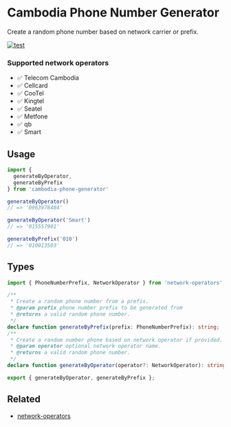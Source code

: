 # Cambodia Phone Number Generator

Create a random phone number based on network carrier or prefix.

[![test](https://github.com/seanghay/cambodia-phone-generator/actions/workflows/test.yml/badge.svg)](https://github.com/seanghay/cambodia-phone-generator/actions/workflows/test.yml)

### Supported network operators

- ✅ Telecom Cambodia
- ✅ Cellcard
- ✅ CooTel
- ✅ Kingtel
- ✅ Seatel
- ✅ Metfone
- ✅ qb
- ✅ Smart


## Usage

```js
import { 
  generateByOperator, 
  generateByPrefix 
} from 'cambodia-phone-generator'

generateByOperator()
// => '0963978484'

generateByOperator('Smart')
// => '015557901'

generateByPrefix('010')
// => '010013503'
```


## Types

```typescript
import { PhoneNumberPrefix, NetworkOperator } from 'network-operators';

/**
 * Create a random phone number from a prefix.
 * @param prefix phone number prefix to be generated from
 * @returns a valid random phone number.
 */
declare function generateByPrefix(prefix: PhoneNumberPrefix): string;
/**
 * Create a random number phone based on network operator if provided.
 * @param operator optional network operator name.
 * @returns a valid random phone number.
 */
declare function generateByOperator(operator?: NetworkOperator): string;

export { generateByOperator, generateByPrefix };
```


## Related

- [network-operators](https://github.com/seanghay/network-operators)